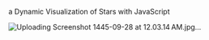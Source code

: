  a Dynamic Visualization of Stars with JavaScript

![Uploading Screenshot 1445-09-28 at 12.03.14 AM.jpg…]()
